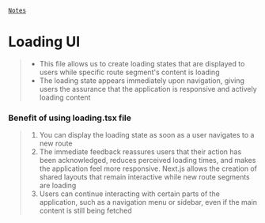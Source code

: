 [```Notes```](../README.md)

# Loading UI
> - This file allows us to create loading states that are displayed to users while
specific route segment's content is loading
> - The loading state appears immediately upon navigation, giving users the
assurance that the application is responsive and actively loading content

### Benefit of using loading.tsx file

> 1. You can display the loading state as soon as a user navigates to a new route
> 2. The immediate feedback reassures users that their action has been
acknowledged, reduces perceived loading times, and makes the application
feel more responsive.
Next.js allows the creation of shared layouts that remain interactive while new
route segments are loading
> 3. Users can continue interacting with certain parts of the application, such as a
navigation menu or sidebar, even if the main content is still being fetched

